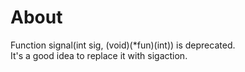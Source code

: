 # About

Function signal(int sig, (void)(*fun)(int)) is deprecated.<br/>
It's a good idea to replace it with sigaction.<br/>
